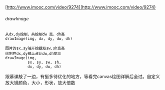 [http://www.imooc.com/video/9274](http://www.imooc.com/video/9274)

###### drawImage

	从dx,dy绘制，共绘制dw 宽，dh高
	drawImage(img, dx, dy, dw, dh)

	图片的sx,sy轴开始截取sw,sh宽高
	绘制在dx,dy轴上占比dw,dh宽高
	drawImage(img,
			  sx, sy, sw, sh,
			  dx, dy, dw, dh)

跟慕课敲了一边，有挺多待优化的地方，等看完canvas绘图详解后全过。自定义放大镜颜色，大小，形状，放大倍数
